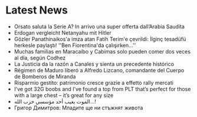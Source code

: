 # Latest News
-  Orsato saluta la Serie A? In arrivo una super offerta dall’Arabia Saudita
-  Erdogan vergleicht Netanyahu mit Hitler
-  Gözler Panathinaikos'a imza atan Fatih Terim'e çevrildi: İlginç tesadüfü herkesle paylaştı! ''Ben Fiorentina'da çalışırken...''
-  Muchas familias en Maracaibo y Cabimas solo pueden comer dos veces al día, según Codhez
-  La Justicia da la razón a Canales y sienta un precedente histórico
-  Régimen de Maduro liberó a Alfredo Lizcano, comandante del Cuerpo de Bomberos de Miranda
-  Risparmio gestito: patrimonio cresce grazie a effetto rally mercati
-  I’ve got 32G boobs and I’ve found a top from PLT that’s perfect for those with a large chest – it’s great for any size
-  الموت يغيب أحد مؤسسي حزب الله...!
-  Григор Димитров: Младите ще ни стъжнят живота
